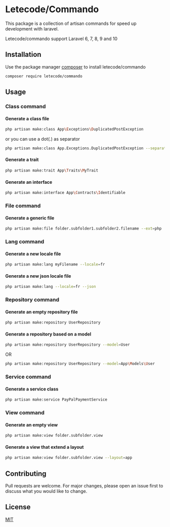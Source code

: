# Letecode/Commando

This package is a collection of artisan commands for speed up development with laravel.

Letecode/commando support Laravel 6, 7, 8, 9 and 10

## Installation

Use the package manager [composer](https://getcomposer.org/) to install letecode/commando

```bash
composer require letecode/commando
```

## Usage

### Class command
#### Generate a class file
```bash
php artisan make:class App\Exceptions\DuplicatedPostException
```
or you can use a dot(.) as separator
```bash
php artisan make:class App.Exceptions.DuplicatedPostException --separator=.
```

#### Generate a trait 
```bash
php artisan make:trait App\Traits\MyTrait
```

#### Generate an interface
```bash
php artisan make:interface App\Contracts\Identifiable
```

### File command
#### Generate a generic file 
```bash
php artisan make:file folder.subfolder1.subfolder2.filename --ext=php
```

### Lang command
#### Generate a new locale file 
```bash
php artisan make:lang myFilename --locale=fr
```

#### Generate a new json locale file
```bash
php artisan make:lang --locale=fr --json
```

### Repository command
#### Generate an empty repository file
```bash
php artisan make:repository UserRepository
```
#### Generate a repository based on a model
```bash
php artisan make:repository UserRepository --model=User
```
OR
```bash
php artisan make:repository UserRepository --model=App\Models\User
```

### Service command
#### Generate a service class
```bash
php artisan make:service PayPalPaymentService
```


### View command
#### Generate an empty view 
```bash
php artisan make:view folder.subfolder.view
```

#### Generate a view that extend a layout
```bash
php artisan make:view folder.subfolder.view --layout=app
```

## Contributing
Pull requests are welcome. For major changes, please open an issue first to discuss what you would like to change.

## License
[MIT](https://choosealicense.com/licenses/mit/)

